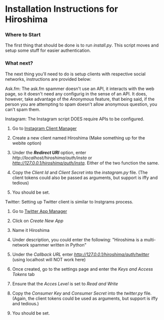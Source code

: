 # Installation Instructions for Hiroshima 

### Where to Start
The first thing that should be done is to run *install.py*. This script moves and setup some stuff for easier authentication.

### What next?
The next thing you'll need to do is setup clients with respective social networks, instructions are provided below:

Ask.fm: The ask.fm spammer doesn't use an API, it interacts with the web page, so it doesn't need any configurig in the sense of an API. It does, however, take advantage of the *Anonymous* feature, that being said, if the person you are attempting to spam doesn't allow anonymous question, you can't spam them.

Instagram: The Instagram script DOES require APIs to be configured.

1. Go to [Instagram Client Manager](https://instagram.com/developer/clients/manage/)

2. Create a new client named Hiroshima (Make something up for the webite option)

3. Under the __*Redirect URI*__ option, enter *http://localhost/hiroshima/auth/insta* or *http://127.0.0.1/hiroshima/auth/insta*. Either of the two function the same.

4. Copy the *Client Id* and *Client Secret* into the *instagram.py* file. (The client tokens could also be passed as arguments, but support is iffy and tedious)

5. You should be set. 

Twitter: Setting up Twitter client is similar to Instgrams process.

1. Go to [Twitter App Manager](https://apps.twitter.com/)

2. Click on *Create New App*

3. Name it Hiroshima

4. Under description, you could enter the following: "Hiroshima is a multi-network spammer written in Python"

5. Under the *Callback URL* enter *http://127.0.0.1/hiroshima/auth/twitter* (using localhost will NOT work here)

6. Once created, go to the settings page and enter the *Keys and Access Tokens* tab

7. Ensure that the *Acces Level* is set to *Read and Write*

8. Copy the *Consumer Key* and *Consumer Secret* into the *twitter.py* file. (Again, the client tokens could be used as arguments, but support is iffy and tedious.)

9. You should be set.
